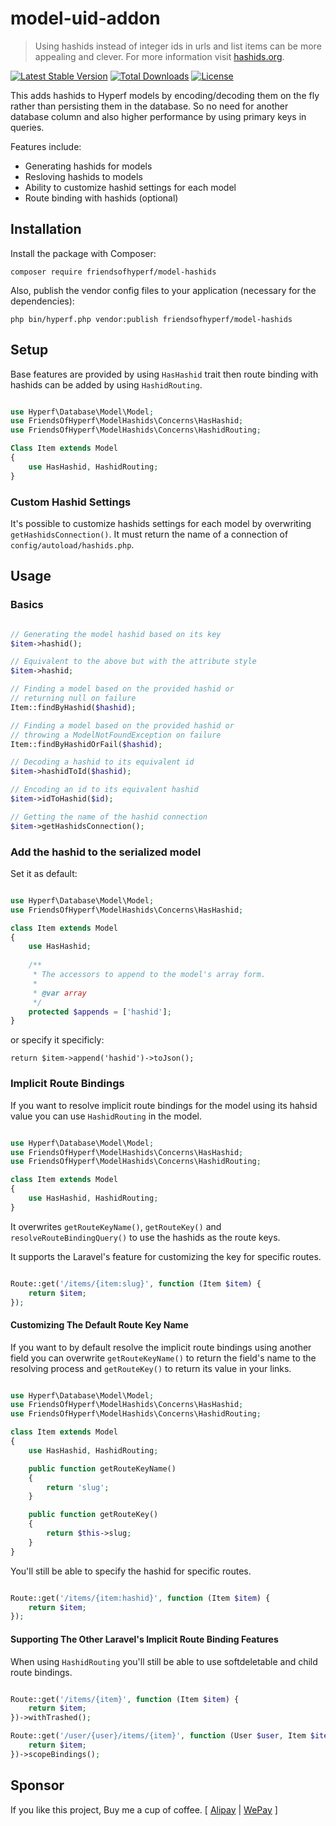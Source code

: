 # model-uid-addon

> Using hashids instead of integer ids in urls and list items can be more
appealing and clever. For more information visit [hashids.org](https://hashids.org/).

[![Latest Stable Version](https://img.shields.io/packagist/v/friendsofhyperf/model-hashids)](https://packagist.org/packages/friendsofhyperf/model-hashids)
[![Total Downloads](https://img.shields.io/packagist/dt/friendsofhyperf/model-hashids)](https://packagist.org/packages/friendsofhyperf/model-hashids)
[![License](https://img.shields.io/packagist/l/friendsofhyperf/model-hashids)](https://github.com/friendsofhyperf/model-hashids)

This adds hashids to Hyperf models by encoding/decoding them on the fly rather than persisting them in the database. So no need for another database column and also higher performance by using primary keys in queries.

Features include:

* Generating hashids for models
* Resloving hashids to models
* Ability to customize hashid settings for each model
* Route binding with hashids (optional)

## Installation

Install the package with Composer:

```shell
composer require friendsofhyperf/model-hashids
```

Also, publish the vendor config files to your application (necessary for the dependencies):

```shell
php bin/hyperf.php vendor:publish friendsofhyperf/model-hashids
```

## Setup

Base features are provided by using `HasHashid` trait then route binding with hashids can be added by using `HashidRouting`.

```php

use Hyperf\Database\Model\Model;
use FriendsOfHyperf\ModelHashids\Concerns\HasHashid;
use FriendsOfHyperf\ModelHashids\Concerns\HashidRouting;

Class Item extends Model
{
    use HasHashid, HashidRouting;
}

```

### Custom Hashid Settings

It's possible to customize hashids settings for each model by overwriting `getHashidsConnection()`. It must return the name of a connection of `config/autoload/hashids.php`.

## Usage

### Basics

```php

// Generating the model hashid based on its key
$item->hashid();

// Equivalent to the above but with the attribute style
$item->hashid;

// Finding a model based on the provided hashid or
// returning null on failure
Item::findByHashid($hashid);

// Finding a model based on the provided hashid or
// throwing a ModelNotFoundException on failure
Item::findByHashidOrFail($hashid);

// Decoding a hashid to its equivalent id 
$item->hashidToId($hashid);

// Encoding an id to its equivalent hashid
$item->idToHashid($id);

// Getting the name of the hashid connection
$item->getHashidsConnection();

```

### Add the hashid to the serialized model

Set it as default:

```php

use Hyperf\Database\Model\Model;
use FriendsOfHyperf\ModelHashids\Concerns\HasHashid;

class Item extends Model
{
    use HasHashid;
    
    /**
     * The accessors to append to the model's array form.
     *
     * @var array
     */
    protected $appends = ['hashid'];
}

```

or specify it specificly:

`return $item->append('hashid')->toJson();`

### Implicit Route Bindings

If you want to resolve implicit route bindings for the model using its hahsid value you can use `HashidRouting` in the model.

```php

use Hyperf\Database\Model\Model;
use FriendsOfHyperf\ModelHashids\Concerns\HasHashid;
use FriendsOfHyperf\ModelHashids\Concerns\HashidRouting;

class Item extends Model
{
    use HasHashid, HashidRouting;
}

```

It overwrites `getRouteKeyName()`, `getRouteKey()` and `resolveRouteBindingQuery()` to use the hashids as the route keys.

It supports the Laravel's feature for customizing the key for specific routes.

```php

Route::get('/items/{item:slug}', function (Item $item) {
    return $item;
});

```

#### Customizing The Default Route Key Name

If you want to by default resolve the implicit route bindings using another field you can overwrite `getRouteKeyName()` to return the field's name to the resolving process and `getRouteKey()` to return its value in your links.

```php

use Hyperf\Database\Model\Model;
use FriendsOfHyperf\ModelHashids\Concerns\HasHashid;
use FriendsOfHyperf\ModelHashids\Concerns\HashidRouting;

class Item extends Model
{
    use HasHashid, HashidRouting;

    public function getRouteKeyName()
    {
        return 'slug';
    }

    public function getRouteKey()
    {
        return $this->slug;
    }
}

```

You'll still be able to specify the hashid for specific routes.

```php

Route::get('/items/{item:hashid}', function (Item $item) {
    return $item;
});

```

#### Supporting The Other Laravel's Implicit Route Binding Features

When using `HashidRouting` you'll still be able to use softdeletable and child route bindings.

```php

Route::get('/items/{item}', function (Item $item) {
    return $item;
})->withTrashed();

Route::get('/user/{user}/items/{item}', function (User $user, Item $item) {
    return $item;
})->scopeBindings();

```

## Sponsor

If you like this project, Buy me a cup of coffee. [ [Alipay](https://hdj.me/images/alipay.jpg) | [WePay](https://hdj.me/images/wechat-pay.jpg) ]
